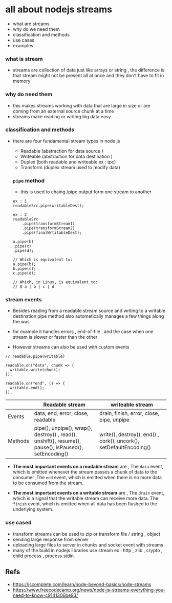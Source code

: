 
# all about nodejs streams 

- what are streams 
- why do we need them 
- classification and methods 
- use cases 
- examples 


### what is stream 
- streams are collection of data just like arrays or string , the difference is that stream might not be present all at once and they don't have to fit in memory 
### why do need them 
- this makes streams working with data that are large in size or are coming from an external source chunk at a time 
- streams make reading or writing big data easy 

### classification and methods 
- there are four fundamental stream types in node js 
    - Readable (abstraction for data source )
    - Writeable (abstraction for data destination )
    - Duplex (both readable and writeable ex : tpc)
    - Transform (duplex stream used to modify data)

    ### `pipe` method 
    - this is used to chaing /pipe output form one stream to another 
    ```
    ex : 1 
    readableSrc.pipe(writableDest);

    ex : 2 
    readableSrc
        .pipe(transformStream1)
        .pipe(transformStream2)
        .pipe(finalWrtitableDest);
    ```
    
    ```
    a.pipe(b)
    .pipe(c)
    .pipe(d);

    // Which is equivalent to:
    a.pipe(b);
    b.pipe(c);
    c.pipe(d);

    // Which, in Linux, is equivalent to:
    // $ a | b | c | d

    ```

### stream events 

- Besides reading from a readable stream source and writing to a writable destination pipe method also autometically manages a few things along the was 
- for example it handles errors , end-of-file , and the case when one stream is slower or faster than the other

- However streams can also be used with custom events 

```
// readable.pipe(writable)

readable.on("data", chunk => {
  writable.write(chunk);
});

readable.on("end", () => {
  writable.end();
});

```

| |Readable stream | writeable stream |
| --- | --- | ---- |
| Events | data, end, error, close, readable | drain, finish, error, close, pipe, unpipe |
| Methods | pipe(), unpipe(), wrap(), destroy() , read(), unshift(), resume(), pause(), isPaused(), setEncoding()| write(), destroy(), end() , cork(), uncork(), setDefaultEncoding() |



- **The most important events on a readable stream** are , The `data` event, which is emitted whenever the stream passes a chunk of data to the consumer ,The `end` event, which is emitted when there is no more data to be consumed from the stream.

- **The most important events on a writable stream** are , The `drain` event, which is a signal that the writable stream can receive more data. The `finish` event, which is emitted when all data has been flushed to the underlying system.

### use cased 
- transform streams can be used to zip or transform file / string , object 
- sending large response from server 
- uploading large files to server in chunks and socket event  with streams 
- many of the build in nodejs libraries use stream ex : http , zlib , crypto , child process , process.stdin

## Refs
- https://jscomplete.com/learn/node-beyond-basics/node-streams
- https://www.freecodecamp.org/news/node-js-streams-everything-you-need-to-know-c9141306be93/